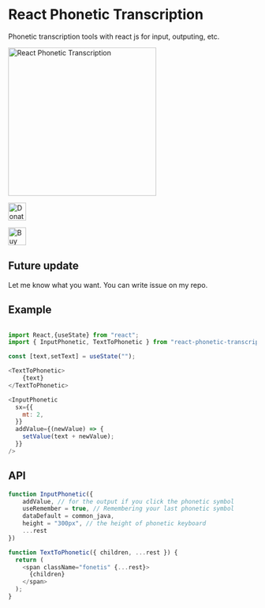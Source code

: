 # React Phonetic Transcription

Phonetic transcription tools with react js for input, outputing, etc.

<img title="React Phonetic Transcription" alt="React Phonetic Transcription" src="./docs/ilus.gif" style="width:300px" />

<a href='https://paypal.me/AlbirrKarim' target='_blank'><img height='36' style='border:0px;height:36px;' src='https://user-images.githubusercontent.com/29292018/186840848-65e25ff9-47e2-424b-bfa0-4ca5d027b346.png' border='0' alt='Donate via paypal' /></a>

<a href='https://ko-fi.com/Q5Q0BC92X' target='_blank'><img height='36' style='border:0px;height:36px;' src='https://cdn.ko-fi.com/cdn/kofi3.png?v=3' border='0' alt='Buy Me a Coffee at ko-fi.com' /></a>

## Future update

Let me know what you want. You can write issue on my repo.

## Example

```js

import React,{useState} from "react";
import { InputPhonetic, TextToPhonetic } from "react-phonetic-transcription";

const [text,setText] = useState("");

<TextToPhonetic>
    {text}
</TextToPhonetic>

<InputPhonetic
  sx={{
    mt: 2,
  }}
  addValue={(newValue) => {
    setValue(text + newValue);
  }}
/>
```

## API

```js
function InputPhonetic({
    addValue, // for the output if you click the phonetic symbol
    useRemember = true, // Remembering your last phonetic symbol
    dataDefault = common_java,
    height = "300px", // the height of phonetic keyboard
    ...rest
})
```

```js
function TextToPhonetic({ children, ...rest }) {
  return (
    <span className="fonetis" {...rest}>
      {children}
    </span>
  );
}
```
